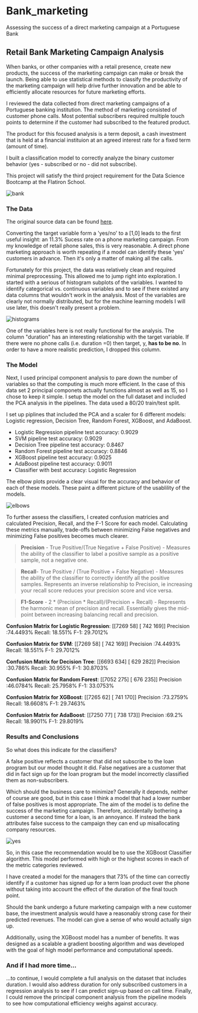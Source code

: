 # Bank_marketing
Assessing the success of a direct marketing campaign at a Portuguese Bank


## Retail Bank Marketing Campaign Analysis

When banks, or other companies with a retail presence, create new products, the success of the marketing campaign can make or break the launch.  Being able to use statistical methods to classify the productivity of the marketing campaign will help drive further innovation and be able to efficiently allocate resources for future marketing efforts.

I reviewed the data collected from direct marketing campaigns of a Portuguese banking institution. The method of marketing consisted of customer phone calls. Most potential subscribers required multiple touch points to determine if the customer had subscribed to the featured product.

The product for this focused analysis is a term deposit, a cash investment that is held at a financial instituion at an agreed interest rate for a fixed term (amount of time).

I built a classification model to correctly analyze the binary customer behavior (yes - subscribed or no - did not subscribe).

This project will satisfy the third project requirement for the Data Science Bootcamp at the Flatiron School.

![bank](images/bank.png)


### The Data
The original source data can be found [here](http://archive.ics.uci.edu/ml/datasets/Bank+Marketing#).

Converting the target variable form a 'yes/no' to a \[1,0] leads to the first useful insight: an 11.3% Sucess rate on a phone marketing campaign.  From my knowledge of retail phone sales, this is very reasonable.  A direct phone  marketing approach is worth repeating if a model can identify these 'yes' customers in advance.  Then it's only a matter of making all the calls.

Fortunately for this project, the data was relatively clean and required minimal preprocessing.  This allowed me to jump right into exploration.  I started with a serious of histogram subplots of the variables.  I wanted to identify categorical vs. continuous variables and to see if there existed any data columns that wouldn't work in the analysis.  Most of the variables are clearly not normally distributed, but for the machine learning models I will use later, this doesn't really present a problem.

![histograms](images/hists.png)


One of the variables here is not really functional for the analysis.  The column "duration" has an interesting relationship with the target variable. If there were no phone calls (i.e. duration =0) then target, y, __has to be no__. In order to have a more realistic prediction, I dropped this column.

### The Model

Next, I used principal component analysis to pare down the number of variables so that the computing is much more efficient.  In the case of this data set 2 principal componets actually functions almost as well as 15, so I chose to keep it simple.  I setup the model on the full dataset and included the PCA analysis in the pipelines. The data used a 80/20 train/test split. 

I set up piplines that included the PCA and a scaler for 6 different models: Logistic regression, Decision Tree, Random Forest, XGBoost, and AdaBoost. 
 - Logistic Regression pipeline test accuracy: 0.9029
 - SVM pipeline test accuracy: 0.9029
 - Decision Tree pipeline test accuracy: 0.8467
 - Random Forest pipeline test accuracy: 0.8846
 - XGBoost pipeline test accuracy: 0.9025
 - AdaBoost pipeline test accuracy: 0.9011
 - Classifier with best accuracy: Logistic Regression
 
The elbow plots provide a clear visual for the accuracy and behavior of each of these models.  These paint a different picture of the usablility of the models.    

![elbows](images/elbows.png)

To further assess the classifiers, I created confusion matricies and calculated Precision, Recall, and the F-1 Score for each model.  Calculating these metrics manually, trade-offs between minimizing False negatives and minimizing False positives becomes much clearer.
> __Precision__ - True Positive/(True Negative + False Positive) - Measures the ability of the classifier to label a positive sample as a positive sample, not a negative one.

> __Recall__- True Positive / (True Positive + False Negative) - Measures the ability of the classifier to correctly identify all the positive samples.  Represents an inverse relationship to Precision, ie increasing your recall score reduces your precision score and vice versa. 

> __F1-Score__ - 2 * (Precision * Recall)/(Precision + Recall) - Represents the harmonic mean of precision and recall.  Essentially gives the mid-point between increasing balancing recall and precision. 



__Confusion Matrix for Logistic Regression__:
[[7269   58]
 [ 742  169]]
Precision :74.4493%
Recall: 18.551%
F-1: 29.7012%


__Confusion Matrix for SVM__:
[[7269   58]
 [ 742  169]]
Precision :74.4493%
Recall: 18.551%
F-1: 29.7012%


__Confusion Matrix for Decision Tree__:
[[6693  634]
 [ 629  282]]
Precision :30.786%
Recall: 30.955%
F-1: 30.8703%


__Confusion Matrix for Random Forest__:
[[7052  275]
 [ 676  235]]
Precision :46.0784%
Recall: 25.7958%
F-1: 33.0753%


__Confusion Matrix for XGBoost__:
[[7265   62]
 [ 741  170]]
Precision :73.2759%
Recall: 18.6608%
F-1: 29.7463%


__Confusion Matrix for AdaBoost__:
[[7250   77]
 [ 738  173]]
Precision :69.2%
Recall: 18.9901%
F-1: 29.8019%

### Results and Conclusions

So what does this indicate for the classifiers?

A false positive reflects a customer that did not subscribe to the loan program but our model thought it did. False negatives are a customer that did in fact sign up for the loan program but the model incorrectly classified them as non-subscribers.

Which should the business care to minimize? Generally it depends, neither of course are good, but in this case I think a model that had a lower number of false positives is most appropriate. The aim of the model is to define the success of the marketing campaign.  Therefore, accidentally bothering a customer a second time for a loan, is an annoyance.  If instead the bank attributes false success to the campaign they can end up misallocating company resources.

![yes](images/yes_no.png)

So, in this case the recommendation would be to use the XGBoost Classifier algorithm. This model performed with high or the highest scores in each of the metric categories reviewed.

I have created a model for the managers that 73% of the time can correctly identify if a customer has signed up for a term loan product over the phone without taking into account the effect of the duration of the final touch point.

Should the bank undergo a future marketing campaign with a new customer base, the investment analysis would have a reasonably strong case for their predicted revenues. The model can give a sense of who would actually sign up. 

Additionally, using the XGBoost model has a number of benefits. It was designed as a scalable a gradient boosting algorithm and was developed with the goal of high model performance and computational speeds.


### And if I had more time...

...to continue, I would complete a full analysis on the dataset that includes duration.  I would also address duration for only subscribed customers in a regression analysis to see if I can predict sign-up based on call time.  Finally, I could remove the principal component analysis from the pipeline models to see how computational efficiency weighs against accuracy.

